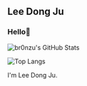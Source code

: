 ## Lee Dong Ju

<!--
- 🔭 I’m currently working on ...
- 🌱 I’m currently learning ...
- 👯 I’m looking to collaborate on ...
- 🤔 I’m looking for help with ...
- 💬 Ask me about ...
- 📫 How to reach me: ...
- 😄 Pronouns: ...
- ⚡ Fun fact: ...
-->
### Hello👋
![br0nzu's GitHub Stats](https://github-readme-stats.vercel.app/api?username=br0nzu&hide=contribs,prs&theme=buefy)

![Top Langs](https://github-readme-stats.vercel.app/api/top-langs/?username=br0nzu&layout=buefy)



I'm Lee Dong Ju.

